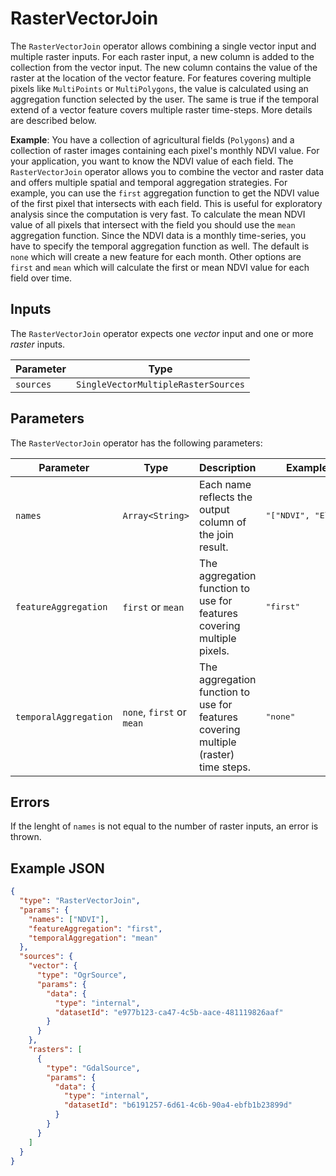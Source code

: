 # RasterVectorJoin

The `RasterVectorJoin` operator allows combining a single vector input and multiple raster inputs.
For each raster input, a new column is added to the collection from the vector input.
The new column contains the value of the raster at the location of the vector feature.
For features covering multiple pixels like `MultiPoints` or `MultiPolygons`, the value is calculated using an aggregation function selected by the user.
The same is true if the temporal extend of a vector feature covers multiple raster time-steps.
More details are described below.

**Example**:
You have a collection of agricultural fields (`Polygons`) and a collection of raster images containing each pixel's monthly NDVI value.
For your application, you want to know the NDVI value of each field.
The `RasterVectorJoin` operator allows you to combine the vector and raster data and offers multiple spatial and temporal aggregation strategies.
For example, you can use the `first` aggregation function to get the NDVI value of the first pixel that intersects with each field.
This is useful for exploratory analysis since the computation is very fast.
To calculate the mean NDVI value of all pixels that intersect with the field you should use the `mean` aggregation function.
Since the NDVI data is a monthly time-series, you have to specify the temporal aggregation function as well.
The default is `none` which will create a new feature for each month.
Other options are `first` and `mean` which will calculate the first or mean NDVI value for each field over time.

## Inputs

The `RasterVectorJoin` operator expects one _vector_ input and one or more _raster_ inputs.

| Parameter | Type                                |
| --------- | ----------------------------------- |
| `sources` | `SingleVectorMultipleRasterSources` |

## Parameters

The `RasterVectorJoin` operator has the following parameters:

| Parameter             | Type                      | Description                                                                         | Example Value                      |
| --------------------- | ------------------------- | ----------------------------------------------------------------------------------- | ---------------------------------- |
| `names`               | `Array<String>`           | Each name reflects the output column of the join result.                            | <pre>"["NDVI", "Elevation"]"</pre> |
| `featureAggregation`  | `first` or `mean`         | The aggregation function to use for features covering multiple pixels.              | <pre>"first"</pre>                 |
| `temporalAggregation` | `none`, `first` or `mean` | The aggregation function to use for features covering multiple (raster) time steps. | <pre>"none"</pre>                  |

## Errors

If the lenght of `names` is not equal to the number of raster inputs, an error is thrown.

## Example JSON

```json
{
  "type": "RasterVectorJoin",
  "params": {
    "names": ["NDVI"],
    "featureAggregation": "first",
    "temporalAggregation": "mean"
  },
  "sources": {
    "vector": {
      "type": "OgrSource",
      "params": {
        "data": {
          "type": "internal",
          "datasetId": "e977b123-ca47-4c5b-aace-481119826aaf"
        }
      }
    },
    "rasters": [
      {
        "type": "GdalSource",
        "params": {
          "data": {
            "type": "internal",
            "datasetId": "b6191257-6d61-4c6b-90a4-ebfb1b23899d"
          }
        }
      }
    ]
  }
}
```
